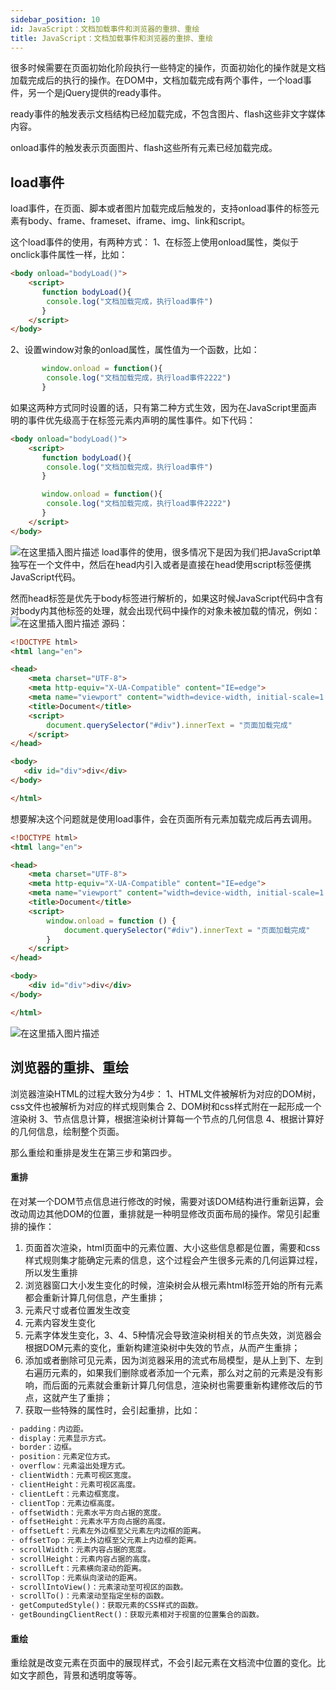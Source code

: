 ```yaml
---
sidebar_position: 10
id: JavaScript：文档加载事件和浏览器的重排、重绘
title: JavaScript：文档加载事件和浏览器的重排、重绘
---
```

很多时候需要在页面初始化阶段执行一些特定的操作，页面初始化的操作就是文档加载完成后的执行的操作。在DOM中，文档加载完成有两个事件，一个load事件，另一个是jQuery提供的ready事件。

ready事件的触发表示文档结构已经加载完成，不包含图片、flash这些非文字媒体内容。

onload事件的触发表示页面图片、flash这些所有元素已经加载完成。

## load事件
load事件，在页面、脚本或者图片加载完成后触发的，支持onload事件的标签元素有body、frame、frameset、iframe、img、link和script。

这个load事件的使用，有两种方式：
1、在标签上使用onload属性，类似于onclick事件属性一样，比如：

```html
<body onload="bodyLoad()">
    <script>
       function bodyLoad(){
        console.log("文档加载完成，执行load事件")
       }
    </script>
</body>
```
2、设置window对象的onload属性，属性值为一个函数，比如：

```javascript
       window.onload = function(){
        console.log("文档加载完成，执行load事件2222")
       }
```
如果这两种方式同时设置的话，只有第二种方式生效，因为在JavaScript里面声明的事件优先级高于在标签元素内声明的属性事件。如下代码：

```html
<body onload="bodyLoad()">
    <script>
       function bodyLoad(){
        console.log("文档加载完成，执行load事件")
       }

       window.onload = function(){
        console.log("文档加载完成，执行load事件2222")
       }
    </script>
</body>
```
![在这里插入图片描述](https://img-blog.csdnimg.cn/ac13eede8224403e81da4bf006efe081.png)
load事件的使用，很多情况下是因为我们把JavaScript单独写在一个文件中，然后在head内引入或者是直接在head使用script标签便携JavaScript代码。

然而head标签是优先于body标签进行解析的，如果这时候JavaScript代码中含有对body内其他标签的处理，就会出现代码中操作的对象未被加载的情况，例如：
![在这里插入图片描述](https://img-blog.csdnimg.cn/a80eb3db0c374f84918a540cc8442ddf.png)
源码：
```html
<!DOCTYPE html>
<html lang="en">

<head>
    <meta charset="UTF-8">
    <meta http-equiv="X-UA-Compatible" content="IE=edge">
    <meta name="viewport" content="width=device-width, initial-scale=1.0">
    <title>Document</title>
    <script>
        document.querySelector("#div").innerText = "页面加载完成"
    </script>
</head>

<body>
   <div id="div">div</div>
</body>

</html>
```
想要解决这个问题就是使用load事件，会在页面所有元素加载完成后再去调用。

```html
<!DOCTYPE html>
<html lang="en">

<head>
    <meta charset="UTF-8">
    <meta http-equiv="X-UA-Compatible" content="IE=edge">
    <meta name="viewport" content="width=device-width, initial-scale=1.0">
    <title>Document</title>
    <script>
        window.onload = function () {
            document.querySelector("#div").innerText = "页面加载完成"
        }
    </script>
</head>

<body>
    <div id="div">div</div>
</body>

</html>
```
![在这里插入图片描述](https://img-blog.csdnimg.cn/a33c97eb65c94015b29332501ac3786f.png)

## 浏览器的重排、重绘

浏览器渲染HTML的过程大致分为4步：
1、HTML文件被解析为对应的DOM树，css文件也被解析为对应的样式规则集合
2、DOM树和css样式附在一起形成一个渲染树
3、节点信息计算，根据渲染树计算每一个节点的几何信息
4、根据计算好的几何信息，绘制整个页面。

那么重绘和重排是发生在第三步和第四步。

####  重排
在对某一个DOM节点信息进行修改的时候，需要对该DOM结构进行重新运算，会改动周边其他DOM的位置，重排就是一种明显修改页面布局的操作。常见引起重排的操作：
1. 页面首次渲染，html页面中的元素位置、大小这些信息都是位置，需要和css样式规则集才能确定元素的信息，这个过程会产生很多元素的几何运算过程，所以发生重排
2. 浏览器窗口大小发生变化的时候，渲染树会从根元素html标签开始的所有元素都会重新计算几何信息，产生重排；
3. 元素尺寸或者位置发生改变
4. 元素内容发生变化
5. 元素字体发生变化，3、4、5种情况会导致渲染树相关的节点失效，浏览器会根据DOM元素的变化，重新构建渲染树中失效的节点，从而产生重排；
6. 添加或者删除可见元素，因为浏览器采用的流式布局模型，是从上到下、左到右遍历元素的，如果我们删除或者添加一个元素，那么对之前的元素是没有影响，而后面的元素就会重新计算几何信息，渲染树也需要重新构建修改后的节点，这就产生了重排；
7. 获取一些特殊的属性时，会引起重排，比如：

```html
· padding：内边距。
· display：元素显示方式。
· border：边框。
· position：元素定位方式。
· overflow：元素溢出处理方式。
· clientWidth：元素可视区宽度。
· clientHeight：元素可视区高度。
· clientLeft：元素边框宽度。
· clientTop：元素边框高度。
· offsetWidth：元素水平方向占据的宽度。
· offsetHeight：元素水平方向占据的高度。
· offsetLeft：元素左外边框至父元素左内边框的距离。
· offsetTop：元素上外边框至父元素上内边框的距离。
· scrollWidth：元素内容占据的宽度。
· scrollHeight：元素内容占据的高度。
· scrollLeft：元素横向滚动的距离。
· scrollTop：元素纵向滚动的距离。
· scrollIntoView()：元素滚动至可视区的函数。
· scrollTo()：元素滚动至指定坐标的函数。
· getComputedStyle()：获取元素的CSS样式的函数。
· getBoundingClientRect()：获取元素相对于视窗的位置集合的函数。
```
#### 重绘
重绘就是改变元素在页面中的展现样式，不会引起元素在文档流中位置的变化。比如文字颜色，背景和透明度等等。

